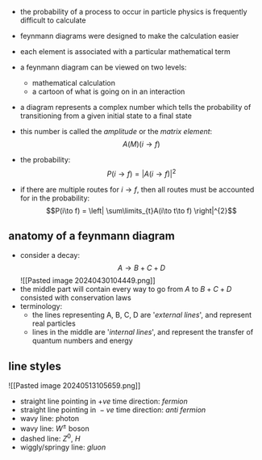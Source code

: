 - the probability of a process to occur in particle physics is frequently difficult to calculate
- feynmann diagrams were designed to make the calculation easier
- each element is associated with a particular mathematical term
- a feynmann diagram can be viewed on two levels:
	- mathematical calculation
	- a cartoon of what is going on in an interaction

- a diagram represents a complex number which tells the probability of transitioning from a given initial state to a final state
- this number is called the *amplitude* or the *matrix element*: $$A(M)(i\to f)$$
- the probability: $$P(i\to f)= |A(i\to f)|^{2}$$
- if there are multiple routes for $i \to f$, then all routes must be accounted for in the probability: $$P(i\to f) = \left| \sum\limits_{t}A(i\to t\to f) \right|^{2}$$
## anatomy of a feynmann diagram
- consider a decay: $$A\to B+C+D$$
![[Pasted image 20240430104449.png]]
- the middle part will contain every way to go from $A$ to $B+C+D$ consisted with conservation laws
- terminology: 
	- the lines representing A, B, C, D are '*external lines*', and represent real particles
	- lines in the middle are '*internal lines*', and represent the transfer of quantum numbers and energy 

## line styles
![[Pasted image 20240513105659.png]]
- straight line pointing in $+ve$ time direction: *fermion*
- straight line pointing in ${} -ve$ time direction: *anti fermion*
- wavy line: photon
- wavy line: $W^\pm$ boson
- dashed line: $Z^{0}$, $H$
- wiggly/springy line: *gluon*
